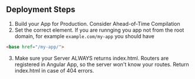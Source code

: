 ## Deployment Steps
1. Build your App for Production. Consider Ahead-of-Time Compilation
2. Set the correct <base> element. If you are runnging you app not from the root domain, for example
`example.com/my-app` you should have
```html
<base href="/my-app/">
```
3. Make sure your Server ALWAYS returns index.html. Routers are registered in Angular App, so the server
won't know your routes. Return index.html in case of 404 errors.
